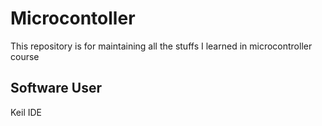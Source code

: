 # Microcontoller

This repository is for maintaining all the stuffs I learned in microcontroller course

## Software User
Keil IDE
